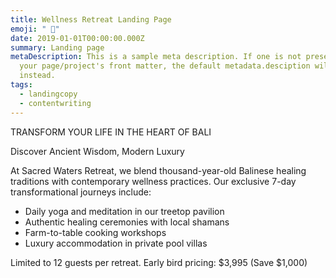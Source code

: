 ```yaml
---
title: Wellness Retreat Landing Page
emoji: " 🌿"
date: 2019-01-01T00:00:00.000Z
summary: Landing page
metaDescription: This is a sample meta description. If one is not present in
  your page/project's front matter, the default metadata.desciption will be used
  instead.
tags:
  - landingcopy
  - contentwriting
---
```

TRANSFORM YOUR LIFE IN THE HEART OF BALI

Discover Ancient Wisdom, Modern Luxury

At Sacred Waters Retreat, we blend thousand-year-old Balinese healing traditions with contemporary wellness practices. Our exclusive 7-day transformational journeys include:

* Daily yoga and meditation in our treetop pavilion
* Authentic healing ceremonies with local shamans
* Farm-to-table cooking workshops
* Luxury accommodation in private pool villas

Limited to 12 guests per retreat. Early bird pricing: $3,995 (Save $1,000)